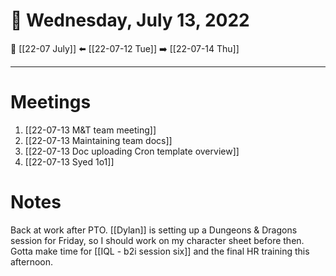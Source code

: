 # 📅  Wednesday, July 13, 2022
🔀 [[22-07 July]]
⬅️ [[22-07-12 Tue]]
➡️ [[22-07-14 Thu]]

---
# Meetings
1. [[22-07-13 M&T team meeting]]
2. [[22-07-13 Maintaining team docs]]
3. [[22-07-13 Doc uploading Cron template overview]]
4. [[22-07-13 Syed 1o1]]

# Notes
Back at work after PTO. [[Dylan]] is setting up a Dungeons & Dragons session for Friday, so I should work on my character sheet before then. Gotta make time for [[IQL - b2i session six]] and the final HR training this afternoon. 